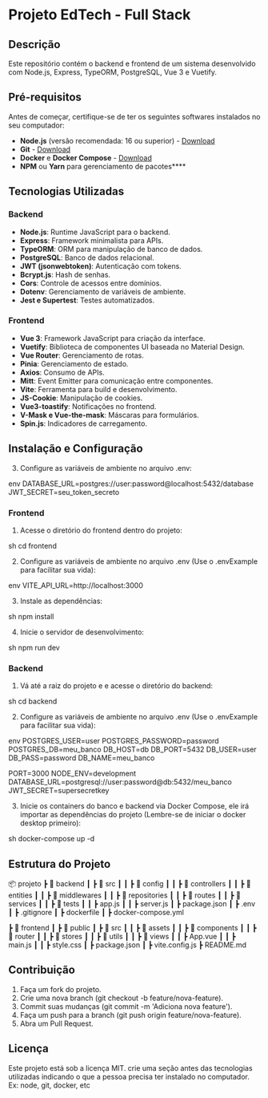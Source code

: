 
# Projeto EdTech - Full Stack

## Descrição
Este repositório contém o backend e frontend de um sistema desenvolvido com Node.js, Express, TypeORM, PostgreSQL, Vue 3 e Vuetify.

## Pré-requisitos
Antes de começar, certifique-se de ter os seguintes softwares instalados no seu computador:

- **Node.js** (versão recomendada: 16 ou superior) - [Download](https://nodejs.org/)
- **Git** - [Download](https://git-scm.com/)
- **Docker** e **Docker Compose** - [Download](https://www.docker.com/)
- **NPM** ou **Yarn** para gerenciamento de pacotes****

## Tecnologias Utilizadas
### Backend
- **Node.js**: Runtime JavaScript para o backend.
- **Express**: Framework minimalista para APIs.
- **TypeORM**: ORM para manipulação de banco de dados.
- **PostgreSQL**: Banco de dados relacional.
- **JWT (jsonwebtoken)**: Autenticação com tokens.
- **Bcrypt.js**: Hash de senhas.
- **Cors**: Controle de acessos entre domínios.
- **Dotenv**: Gerenciamento de variáveis de ambiente.
- **Jest e Supertest**: Testes automatizados.

### Frontend
- **Vue 3**: Framework JavaScript para criação da interface.
- **Vuetify**: Biblioteca de componentes UI baseada no Material Design.
- **Vue Router**: Gerenciamento de rotas.
- **Pinia**: Gerenciamento de estado.
- **Axios**: Consumo de APIs.
- **Mitt**: Event Emitter para comunicação entre componentes.
- **Vite**: Ferramenta para build e desenvolvimento.
- **JS-Cookie**: Manipulação de cookies.
- **Vue3-toastify**: Notificações no frontend.
- **V-Mask e Vue-the-mask**: Máscaras para formulários.
- **Spin.js**: Indicadores de carregamento.

## Instalação e Configuração

3. Configure as variáveis de ambiente no arquivo .env:
   
env
   DATABASE_URL=postgres://user:password@localhost:5432/database
   JWT_SECRET=seu_token_secreto


### Frontend
1. Acesse o diretório do frontend dentro do projeto:
   
sh
   cd frontend

2. Configure as variáveis de ambiente no arquivo .env (Use o .envExample para facilitar sua vida):
   
env
   VITE_API_URL=http://localhost:3000

3. Instale as dependências:
   
sh
   npm install

4. Inicie o servidor de desenvolvimento:
   
sh
   npm run dev


### Backend
1. Vá até a raiz do projeto e e acesse o diretório do backend:
   
sh
   cd backend

2. Configure as variáveis de ambiente no arquivo .env (Use o .envExample para facilitar sua vida):
   
env
   POSTGRES_USER=user
   POSTGRES_PASSWORD=password
   POSTGRES_DB=meu_banco
   DB_HOST=db
   DB_PORT=5432
   DB_USER=user
   DB_PASS=password
   DB_NAME=meu_banco
   
   PORT=3000
   NODE_ENV=development
   DATABASE_URL=postgresql://user:password@db:5432/meu_banco
   JWT_SECRET=supersecretkey

3. Inicie os containers do banco e backend via Docker Compose, ele irá importar as dependências do projeto (Lembre-se de iniciar o docker desktop primeiro):
   
sh
      docker-compose up -d


## Estrutura do Projeto
📦 projeto
 ┣ 📂 backend
 ┃ ┣ 📂 src
 ┃ ┃ ┣ 📂 config
 ┃ ┃ ┣ 📂 controllers
 ┃ ┃ ┣ 📂 entities
 ┃ ┃ ┣ 📂 middlewares
 ┃ ┃ ┣ 📂 repositories
 ┃ ┃ ┣ 📂 routes
 ┃ ┃ ┣ 📂 services
 ┃ ┃ ┣ 📂 tests
 ┃ ┃ ┣ app.js
 ┃ ┃ ┣ server.js
 ┃ ┣ package.json
 ┃ ┣ .env
 ┃ ┣ .gitignore
 ┃ ┣ dockerfile
 ┃ ┣ docker-compose.yml

 ┣ 📂 frontend
 ┃ ┣ 📂 public
 ┃ ┣ 📂 src
 ┃ ┃ ┣ 📂 assets
 ┃ ┃ ┣ 📂 components
 ┃ ┃ ┣ 📂 router
 ┃ ┃ ┣ 📂 stores
 ┃ ┃ ┣ 📂 utils
 ┃ ┃ ┣ 📂 views
 ┃ ┃ ┣ App.vue
 ┃ ┃ ┣ main.js
 ┃ ┃ ┣ style.css
 ┃ ┣ package.json
 ┃ ┣ vite.config.js
 ┣ README.md


## Contribuição
1. Faça um fork do projeto.
2. Crie uma nova branch (git checkout -b feature/nova-feature).
3. Commit suas mudanças (git commit -m 'Adiciona nova feature').
4. Faça um push para a branch (git push origin feature/nova-feature).
5. Abra um Pull Request.

## Licença
Este projeto está sob a licença MIT. crie uma seção antes das tecnologias utilizadas indicando o que a pessoa precisa ter instalado no computador. Ex: node, git, docker, etc

